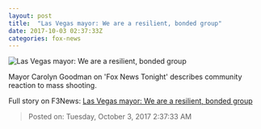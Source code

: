 ```yaml
---
layout: post
title:  "Las Vegas mayor: We are a resilient, bonded group"
date: 2017-10-03 02:37:33Z
categories: fox-news
---
```


![Las Vegas mayor: We are a resilient, bonded group](http://a57.foxnews.com/media2.foxnews.com/BrightCove/694940094001/2017/10/03/640/360/694940094001_5596226656001_5596216986001-vs.jpg)

Mayor Carolyn Goodman on 'Fox News Tonight' describes community reaction to mass shooting.


Full story on F3News: [Las Vegas mayor: We are a resilient, bonded group](http://www.f3nws.com/n/pqYzG)

> Posted on: Tuesday, October 3, 2017 2:37:33 AM
